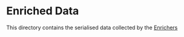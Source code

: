 # Enriched Data

This directory contains the serialised data collected by the
[Enrichers](/enrichers/)
